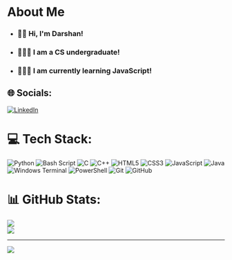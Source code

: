 # About Me
<ul>
        <li><h3>👋🏻 Hi, I'm Darshan!</h3></li>
        <li><h3>👨🏻‍🎓 I am a CS undergraduate!</h3></li>
        <li><h3>👨🏻‍💻 I am currently learning JavaScript!</h3></li>
    </ul>


## 🌐 Socials:
<a href="https://www.linkedin.com/in/darshan-bg-683a23291/" target="_blank" rel="noopener noreferrer">
    <img src="https://img.shields.io/badge/LinkedIn-%230077B5.svg?logo=linkedin&logoColor=white" alt="LinkedIn">
</a>


# 💻 Tech Stack:
![Python](https://img.shields.io/badge/python-3670A0?style=flat&logo=python&logoColor=ffdd54) ![Bash Script](https://img.shields.io/badge/bash_script-%23121011.svg?style=flat&logo=gnu-bash&logoColor=white) ![C](https://img.shields.io/badge/c-%2300599C.svg?style=flat&logo=c&logoColor=white) ![C++](https://img.shields.io/badge/c++-%2300599C.svg?style=flat&logo=c%2B%2B&logoColor=white) ![HTML5](https://img.shields.io/badge/html5-%23E34F26.svg?style=flat&logo=html5&logoColor=white) ![CSS3](https://img.shields.io/badge/css3-%231572B6.svg?style=flat&logo=css3&logoColor=white) ![JavaScript](https://img.shields.io/badge/javascript-%23323330.svg?style=flat&logo=javascript&logoColor=%23F7DF1E) ![Java](https://img.shields.io/badge/java-%23ED8B00.svg?style=flat&logo=openjdk&logoColor=white) ![Windows Terminal](https://img.shields.io/badge/Windows%20Terminal-%234D4D4D.svg?style=flat&logo=windows-terminal&logoColor=white) ![PowerShell](https://img.shields.io/badge/PowerShell-%235391FE.svg?style=flat&logo=powershell&logoColor=white) ![Git](https://img.shields.io/badge/git-%23F05033.svg?style=flat&logo=git&logoColor=white) ![GitHub](https://img.shields.io/badge/github-%23121011.svg?style=flat&logo=github&logoColor=white)
# 📊 GitHub Stats:
![](https://github-readme-stats.vercel.app/api?username=darshanbg23&theme=dark&hide_border=false&include_all_commits=true&count_private=true)<br/>
![](https://github-readme-streak-stats.herokuapp.com/?user=darshanbg23&theme=dark&hide_border=false)<br/>


---
[![](https://visitcount.itsvg.in/api?id=darshanbg23&icon=5&color=12)](https://visitcount.itsvg.in)

